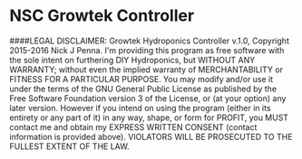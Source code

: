# NSC Growtek Controller

####LEGAL DISCLAIMER:
  Growtek Hydroponics Controller v.1.0, Copyright 2015-2016 Nick J Penna.
  I'm providing this program as free software with the sole intent on furthering
  DIY Hydroponics, but WITHOUT ANY WARRANTY; without even the implied warranty
  of MERCHANTABILITY or FITNESS FOR A PARTICULAR PURPOSE. You may modify and/or use
  it under the terms of the GNU General Public License as published by the Free
  Software Foundation version 3 of the License, or (at your option) any later
  version.  However if you intend on using the program (either in its entirety or any
  part of it) in any way, shape, or form for PROFIT, you MUST contact me and obtain
  my EXPRESS WRITTEN CONSENT (contact information is provided above).
  VIOLATORS WILL BE PROSECUTED TO THE FULLEST EXTENT OF THE LAW.
